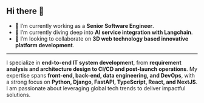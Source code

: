 ## Hi there 👋

- 🔭 I’m currently working as a **Senior Software Engineer**.
- 🌱 I’m currently diving deep into **AI service integration with Langchain**.
- 👯 I’m looking to collaborate on **3D web technology based innovative platform development**.
---

I specialize in **end-to-end IT system development**, from **requirement analysis and architecture design to CI/CD and post-launch operations**. My expertise spans **front-end, back-end, data engineering, and DevOps**, with a strong focus on **Python, Django, FastAPI, TypeScript, React, and NextJS**. I am passionate about leveraging global tech trends to deliver impactful solutions.
